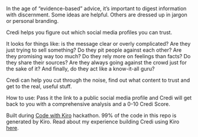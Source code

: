 In the age of “evidence-based” advice, it’s important to digest information with discernment. Some ideas are helpful. Others are dressed up in jargon or personal branding.

Credi helps you figure out which social media profiles you can trust.

It looks for things like: is the message clear or overly complicated? Are they just trying to sell something? Do they pit people against each other? Are they promising way too much? Do they rely more on feelings than facts? Do they share their sources? Are they always going against the crowd just for the sake of it? And finally, do they act like a know-it-all guru?

Credi can help you cut through the noise, find out what content to trust and get to the real, useful stuff.

How to use: Pass it the link to a public social media profile and Credi will get back to you with a comprehensive analysis and a 0-10 Credi Score.

Built during [Code with Kiro](https://kiro.devpost.com/) hackathon. 99% of the code in this repo is generated by Kiro.
Read about my experience building Credi using Kiro [here](https://neonomad.substack.com/p/kiro-might-be-the-next-game-changer).
